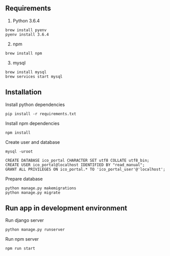 ## Requirements
1. Python 3.6.4
```
brew install pyenv
pyenv install 3.6.4
```

2. npm
```
brew install npm
```

3. mysql
```
brew install mysql
brew services start mysql
```

## Installation
Install python dependencies
```
pip install -r requirements.txt
```

Install npm dependencies
```
npm install
```

Create user and database
```
mysql -uroot
```
```
CREATE DATABASE ico_portal CHARACTER SET utf8 COLLATE utf8_bin;
CREATE USER ico_portal@localhost IDENTIFIED BY "read_manual";
GRANT ALL PRIVILEGES ON ico_portal.* TO 'ico_portal_user'@'localhost';
```

Prepare database
```
python manage.py makemigrations
python manage.py migrate
```

## Run app in development environment

Run django server
```
python manage.py runserver
```

Run npm server
```
npm run start
```
